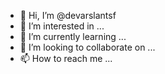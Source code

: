 - 👋 Hi, I’m @devarslantsf
- 👀 I’m interested in ...
- 🌱 I’m currently learning ...
- 💞️ I’m looking to collaborate on ...
- 📫 How to reach me ...

<!---
devarslantsf/devarslantsf is a ✨ special ✨ repository because its `README.md` (this file) appears on your GitHub profile.
You can click the Preview link to take a look at your changes.
--->
